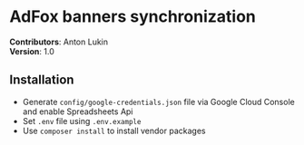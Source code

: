 # AdFox banners synchronization

**Contributors**: Anton Lukin  
**Version**: 1.0

## Installation
- Generate `config/google-credentials.json` file via Google Cloud Console and enable Spreadsheets Api
- Set `.env` file using `.env.example`
- Use `composer install` to install vendor packages